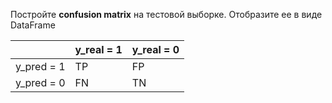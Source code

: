 Постройте __confusion matrix__ на тестовой выборке. Отобразите ее в виде DataFrame

|          | y_real = 1  | y_real = 0  |
|----------|------------|------------|
|  y_pred = 1  |     TP     |     FP     |
|  y_pred = 0  |     FN     |     TN     |  

